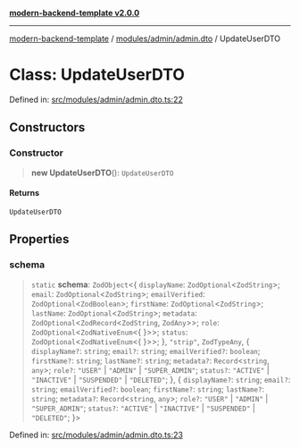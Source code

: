 [**modern-backend-template v2.0.0**](../../../../README.md)

***

[modern-backend-template](../../../../modules.md) / [modules/admin/admin.dto](../README.md) / UpdateUserDTO

# Class: UpdateUserDTO

Defined in: [src/modules/admin/admin.dto.ts:22](https://github.com/maemreyo/saas-4cus-nodejs/blob/1a77de11cd6eaefe66c31c7f5de281673fc25ce5/src/modules/admin/admin.dto.ts#L22)

## Constructors

### Constructor

> **new UpdateUserDTO**(): `UpdateUserDTO`

#### Returns

`UpdateUserDTO`

## Properties

### schema

> `static` **schema**: `ZodObject`\<\{ `displayName`: `ZodOptional`\<`ZodString`\>; `email`: `ZodOptional`\<`ZodString`\>; `emailVerified`: `ZodOptional`\<`ZodBoolean`\>; `firstName`: `ZodOptional`\<`ZodString`\>; `lastName`: `ZodOptional`\<`ZodString`\>; `metadata`: `ZodOptional`\<`ZodRecord`\<`ZodString`, `ZodAny`\>\>; `role`: `ZodOptional`\<`ZodNativeEnum`\<\{ \}\>\>; `status`: `ZodOptional`\<`ZodNativeEnum`\<\{ \}\>\>; \}, `"strip"`, `ZodTypeAny`, \{ `displayName?`: `string`; `email?`: `string`; `emailVerified?`: `boolean`; `firstName?`: `string`; `lastName?`: `string`; `metadata?`: `Record`\<`string`, `any`\>; `role?`: `"USER"` \| `"ADMIN"` \| `"SUPER_ADMIN"`; `status?`: `"ACTIVE"` \| `"INACTIVE"` \| `"SUSPENDED"` \| `"DELETED"`; \}, \{ `displayName?`: `string`; `email?`: `string`; `emailVerified?`: `boolean`; `firstName?`: `string`; `lastName?`: `string`; `metadata?`: `Record`\<`string`, `any`\>; `role?`: `"USER"` \| `"ADMIN"` \| `"SUPER_ADMIN"`; `status?`: `"ACTIVE"` \| `"INACTIVE"` \| `"SUSPENDED"` \| `"DELETED"`; \}\>

Defined in: [src/modules/admin/admin.dto.ts:23](https://github.com/maemreyo/saas-4cus-nodejs/blob/1a77de11cd6eaefe66c31c7f5de281673fc25ce5/src/modules/admin/admin.dto.ts#L23)
